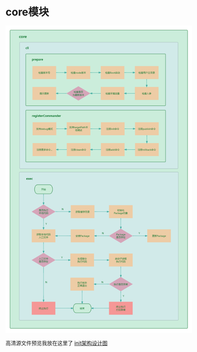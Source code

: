 # core模块

![core模块架构设计图](../../docs/.vuepress/public/images/core-framework.png)

高清源文件预览我放在这里了 [init架构设计图](https://www.processon.com/view/link/673ff030839bfb7112396191)
